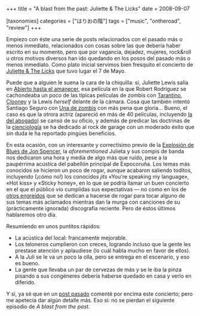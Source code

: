 +++
title = "A blast from the past: Juliette & The Licks"
date = 2008-09-07

[taxonomies]
categories = ["はりおの階"]
tags = ["music", "ontheroad", "review"]
+++

Empiezo con éste una serie de posts relacionados con el pasado más o
menos inmediato, relacionados con cosas sobre las que debería haber
escrito en su momento, pero que por vagancia, dejadez, mujeres,
rock&roll u otros motivos diversos han ido quedando en los posos del
pasado más o menos inmediato. Como plato inicial servimos bien fresquito
el concierto de [Juliette & The
Licks](http://en.wikipedia.org/wiki/Juliette_%26_The_Licks) que tuvo
lugar el 7 de Mayo.

Puede que a alguien le suena la cara de la chiquilla: sí, Juliette Lewis
salía en [Abierto hasta el
amanecer](http://en.wikipedia.org/wiki/From_dusk_till_dawn), esa
película en la que Robert Rodríguez se cachondeaba un poco de las
típicas películas de zombis con
[Tarantino](http://en.wikipedia.org/wiki/Quentin_Tarantino),
[Clooney](http://en.wikipedia.org/wiki/George_Clooney) y la Lewis
*herself* delante de la cámara. Cosa que también intentó Santiago Seguro
con [Una de zombis](http://www.unadezombis.com/) con más pena que
gloria... Bueno, el caso es que la otrora actriz (apareció en más de 40
películas, incluyendo [la del
abogado](http://es.youtube.com/watch?v=L1uFhCAhtEc)) se cansó de su
oficio, y además de predicar las doctrinas de la
[cienciología](http://es.wikipedia.org/wiki/Cienciolog%C3%ADa) se ha
dedicado al rock de garage con un moderado éxito que sin duda le ha
reportado pingües beneficios.

En esta ocasión, con un interesante y correctísimo previo de la
[Explosión de Blues de Jon
Spencer](http://en.wikipedia.org/wiki/Jon_Spencer), la *aforementioned*
Julieta y sus compis de banda nos dedicaron una hora y media de algo más
que ruído, pese a la paupérrima acústica del pabellón principal de
Expocoruña. Los temas más conocidos se hicieron un poco de rogar, aunque
acabaron saliendo toditos, incluyendo (¡cómo no!) los conocidos *jits*
«You're speaking my language», «Hot kiss» y «Sticky honey», en lo que se
podría llamar un buen concierto en el que el público vio cumplidas sus
expectativas — no como en los de [otros
engreídos](http://es.wikipedia.org/wiki/Bob_Dylan) que se dedican a
hacerse de rogar para tocar alguno de sus temas más aclamados mientras
dan la murga con canciones de su (prácticamente ignorada) discografía
reciente. Pero de éstos últimos hablaremos otro día.

Resumiendo en unos puntitos rápidos:

- La acústica del local: francamente mejorable.
- Los teloneros cumplieron con creces, logrando incluso que la gente
  les prestase atención y aplaudiese (lo cuál habla mucho en favor de
  ellos).
- A la *Juli* se le va un poco la olla, pero se entrega en el
  escenario, y eso es bueno.
- La gente que llevaba un par de cervezas de más y se le iba la pinza
  pisando a sus congéneres debería haberse quedado en casa y verlo en
  diferido.

Y sí, ya sé que en un [post pasado](novedades-musicales.html)
comenté por encima este concierto; pero me apetecía dar algún detalle
más. Eso sí: no se pierdan el siguiente episodio de *A blast from the
past*.
